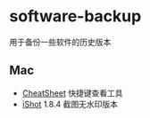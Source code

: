 # software-backup

用于备份一些软件的历史版本

## Mac

- [CheatSheet](mac/CheatSheet/CheatSheet-1.6.3.zip) 快捷键查看工具
- [iShot](mac/iShot/iShot-1.8.4.zip) 1.8.4 截图无水印版本
